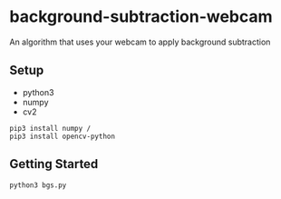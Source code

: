 # background-subtraction-webcam
An algorithm that uses your webcam to apply background subtraction

## Setup
- python3
- numpy 
- cv2

```
pip3 install numpy /
pip3 install opencv-python
```

## Getting Started
````
python3 bgs.py
